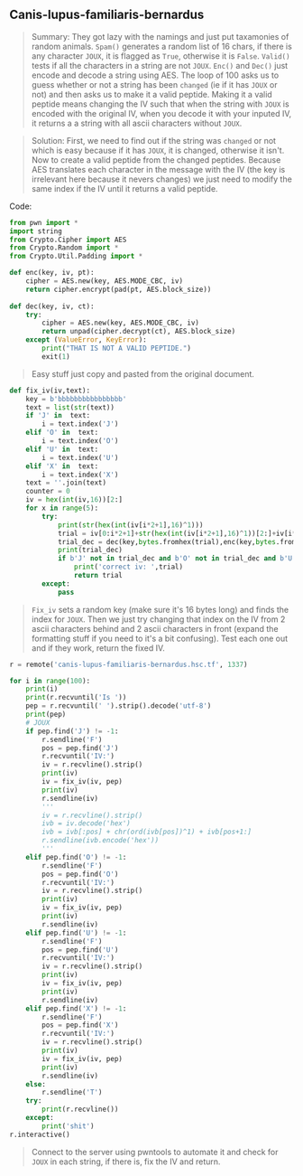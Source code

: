 ## Canis-lupus-familiaris-bernardus ##

> Summary: They got lazy with the namings and just put taxamonies of random animals. `Spam()` generates a random list of 16 chars, if there is any character `JOUX`, it is flagged as `True`, otherwise it is `False`. `Valid()` tests if all the characters in a string are not `JOUX`. `Enc()` and `Dec()` just encode and decode a string using AES. The loop of 100 asks us to guess whether or not a string has been `changed` (ie if it has `JOUX` or not) and then asks us to make it a valid peptide. Making it a valid peptide means changing the IV such that when the string with `JOUX` is encoded with the original IV, when you decode it with your inputed IV, it returns a a string with all ascii characters without `JOUX`.

> Solution: First, we need to find out if the string was `changed` or not which is easy because if it has `JOUX`, it is changed, otherwise it isn't. Now to create a valid peptide from the changed peptides. Because AES translates each character in the message with the IV (the key is irrelevant here because it nevers changes) we just need to modify the same index if the IV until it returns a valid peptide.

Code:
```python
from pwn import *
import string
from Crypto.Cipher import AES
from Crypto.Random import *
from Crypto.Util.Padding import *

def enc(key, iv, pt):
    cipher = AES.new(key, AES.MODE_CBC, iv)
    return cipher.encrypt(pad(pt, AES.block_size))
    
def dec(key, iv, ct):
    try:
        cipher = AES.new(key, AES.MODE_CBC, iv)
        return unpad(cipher.decrypt(ct), AES.block_size)
    except (ValueError, KeyError):
        print("THAT IS NOT A VALID PEPTIDE.")
        exit(1)
```

> Easy stuff just copy and pasted from the original document.

```python
def fix_iv(iv,text):
    key = b'bbbbbbbbbbbbbbbb'
    text = list(str(text))
    if 'J' in  text:
        i = text.index('J')
    elif 'O' in  text:
        i = text.index('O')
    elif 'U' in  text:
        i = text.index('U')
    elif 'X' in  text:
        i = text.index('X')
    text = ''.join(text)
    counter = 0
    iv = hex(int(iv,16))[2:]
    for x in range(5):
        try:
            print(str(hex(int(iv[i*2+1],16)^1)))
            trial = iv[0:i*2+1]+str(hex(int(iv[i*2+1],16)^1))[2:]+iv[i*2+2:]
            trial_dec = dec(key,bytes.fromhex(trial),enc(key,bytes.fromhex(iv), bytes(text,'ascii')))
            print(trial_dec)
            if b'J' not in trial_dec and b'O' not in trial_dec and b'U' not in trial_dec and b'X' not in trial_dec:
                print('correct iv: ',trial)
                return trial
        except:
            pass
```
> `Fix_iv` sets a random key (make sure it's 16 bytes long) and finds the index for `JOUX`. Then we just try changing that index on the IV from 2 ascii characters behind and 2 ascii characters in front (expand the formatting stuff if you need to it's a bit confusing). Test each one out and if they work, return the fixed IV.

```python
r = remote('canis-lupus-familiaris-bernardus.hsc.tf', 1337)

for i in range(100):
    print(i)
    print(r.recvuntil('Is '))
    pep = r.recvuntil(' ').strip().decode('utf-8')
    print(pep)
    # JOUX
    if pep.find('J') != -1:
        r.sendline('F')
        pos = pep.find('J')
        r.recvuntil('IV:')
        iv = r.recvline().strip()
        print(iv)
        iv = fix_iv(iv, pep)
        print(iv)
        r.sendline(iv)
        '''
        iv = r.recvline().strip()
        ivb = iv.decode('hex')
        ivb = ivb[:pos] + chr(ord(ivb[pos])^1) + ivb[pos+1:]
        r.sendline(ivb.encode('hex'))
        '''
    elif pep.find('O') != -1:
        r.sendline('F')
        pos = pep.find('O')
        r.recvuntil('IV:')
        iv = r.recvline().strip()
        print(iv)
        iv = fix_iv(iv, pep)
        print(iv)
        r.sendline(iv)
    elif pep.find('U') != -1:
        r.sendline('F')
        pos = pep.find('U')
        r.recvuntil('IV:')
        iv = r.recvline().strip()
        print(iv)
        iv = fix_iv(iv, pep)
        print(iv)
        r.sendline(iv)
    elif pep.find('X') != -1:
        r.sendline('F')
        pos = pep.find('X')
        r.recvuntil('IV:')
        iv = r.recvline().strip()
        print(iv)
        iv = fix_iv(iv, pep)
        print(iv)
        r.sendline(iv)
    else:
        r.sendline('T')
    try:
        print(r.recvline())
    except:
        print('shit')
r.interactive()
```
> Connect to the server using pwntools to automate it and check for `JOUX` in each string, if there is, fix the IV and return.